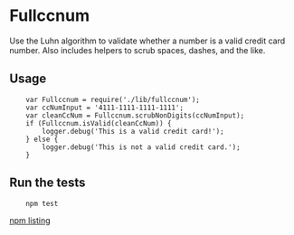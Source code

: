 Fullccnum
=========

Use the Luhn algorithm to validate whether a number is a valid credit card number. Also includes helpers to scrub spaces, dashes, and the like.

## Usage

		var Fullccnum = require('./lib/fullccnum');
		var ccNumInput = '4111-1111-1111-1111';
		var cleanCcNum = Fullccnum.scrubNonDigits(ccNumInput);
		if (Fullccnum.isValid(cleanCcNum)) {
			logger.debug('This is a valid credit card!');
		} else {
			logger.debug('This is not a valid credit card.');
		}

## Run the tests

		npm test

[npm listing](https://www.npmjs.org/package/fullccnum)
